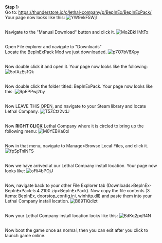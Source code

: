 **Step 1:** <br>
  Go to: https://thunderstore.io/c/lethal-company/p/BepInEx/BepInExPack/ <br>
  Your page now looks like this:
  ![YW9ekF5WjI](https://github.com/flippedgoober/Modding-Tutorial/assets/153241240/e04e6ed9-5a1e-4652-9522-93641807c797) <br>
  <br>
  
  Navigate to the "Manual Download" button and click it.
  ![Mo2BkHMtTx](https://github.com/flippedgoober/Modding-Tutorial/assets/153241240/bbe65984-a226-4541-8167-d47f1ba9bd0d) <br>
  <br>
  
  Open File explorer and navigate to "Downloads" <br>
  Locate the BepInExPack Mod we just downloaded.
![p7O7bV8Xpy](https://github.com/flippedgoober/Modding-Tutorial/assets/153241240/72c3a68c-c83c-4346-a73a-a60411c14d30) <br>
<br>

Now double click it and open it. Your page now looks like the following:
![5ofAzEs1Qk](https://github.com/flippedgoober/Modding-Tutorial/assets/153241240/8ed180b0-58bd-43df-afd3-d6f3f856c72f) <br>
<br>

Now double click the folder titled: BepInExPack. Your page now looks like this:
![RpEPPwj2by](https://github.com/flippedgoober/Modding-Tutorial/assets/153241240/10738912-72b1-48f7-9466-f26418a10277) <br>
<br>

Now LEAVE THIS OPEN, and navigate to your Steam library and locate Lethal Company.
![T5ZCtz2vdJ](https://github.com/flippedgoober/Modding-Tutorial/assets/153241240/251c6d8d-4634-4266-b270-06a3b6df40bf) <br>
<br>

Now **RIGHT CLICK** Lethal Company where it is circled to bring up the following menu:
![M0YEBKa0oI](https://github.com/flippedgoober/Modding-Tutorial/assets/153241240/94f3f047-4494-4be5-9795-10ead2d16942) <br>
<br>

Now in that menu, navigate to Manage>Browse Local Files, and click it.
![fpSpTnlNFS](https://github.com/flippedgoober/Modding-Tutorial/assets/153241240/6dbc5439-704c-41ba-9ecf-bd0f5e40ac1f) <br>
<br>

Now we have arrived at our Lethal Company install location. Your page now looks like:
![oFli4bPOjJ](https://github.com/flippedgoober/Modding-Tutorial/assets/153241240/fe5d4f05-bbf2-4100-9115-3d2153ae3ee6) <br>
<br>

Now, navigate back to your other File Explorer tab (Downloads>BepInEx-BepInExPack-5.4.2100.zip>BepInExPack). Now copy the file contents (3 items: BepInEx, doorstop_config.ini, winhttp.dll) and paste them into your Lethal Company install location.
![B89TiQdlzt](https://github.com/flippedgoober/Modding-Tutorial/assets/153241240/b8417211-73c7-4946-9c23-0e354e89ad9c) <br>
<br>

Now your Lethal Company install location looks like this:
![BdKq2pqR4N](https://github.com/flippedgoober/Modding-Tutorial/assets/153241240/ad59d073-12b6-4213-9191-dab91e68f21f) <br>
<br>

Now boot the game once as normal, then you can exit after you click to launch game online.














